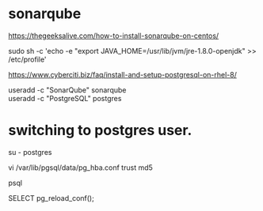 # sonarqube

https://thegeeksalive.com/how-to-install-sonarqube-on-centos/


sudo sh -c 'echo -e "export JAVA_HOME=/usr/lib/jvm/jre-1.8.0-openjdk" >> /etc/profile'


https://www.cyberciti.biz/faq/install-and-setup-postgresql-on-rhel-8/

useradd -c "SonarQube"  sonarqube  
useradd -c "PostgreSQL" postgres  



# switching to postgres user.
su - postgres

vi /var/lib/pgsql/data/pg_hba.conf
trust
md5

psql

SELECT pg_reload_conf();

